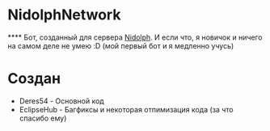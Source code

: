 # NidolphNetwork
**** Бот, созданный для сервера [Nidolph](https://discord.gg/CWaMarY). 
И если что, я новичок и ничего на самом деле не умею :D (мой первый бот и я медленно учусь)
# Создан
- Deres54 - Основной код
- EclipseHub - Багфиксы и некоторая отпимизация кода (за что спасибо ему)